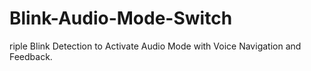 # Blink-Audio-Mode-Switch
riple Blink Detection to Activate Audio Mode with Voice Navigation and Feedback.
